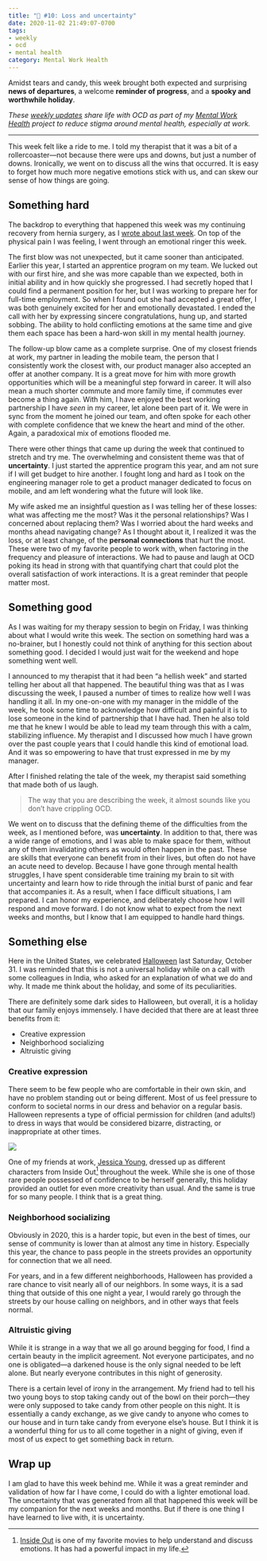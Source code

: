 ```yaml
---
title: "🧠 #10: Loss and uncertainty"
date: 2020-11-02 21:49:07-0700
tags:
- weekly
- ocd
- mental health
category: Mental Work Health
---
```


Amidst tears and candy, this week brought both expected and surprising **news of departures**, a welcome **reminder of progress**, and a **spooky and worthwhile holiday**.

_These [weekly updates](https://bennorris.com/tags/weekly-update/) share life with OCD as part of my [Mental Work Health](https://bennorris.com/mental-work-health) project to reduce stigma around mental health, especially at work._

***

This week felt like a ride to me. I told my therapist that it was a bit of a rollercoaster—not because there were ups and downs, but just a number of downs. Ironically, we went on to discuss all the wins that occurred. It is easy to forget how much more negative emotions stick with us, and can skew our sense of how things are going.


## Something hard

The backdrop to everything that happened this week was my continuing recovery from hernia surgery, as I [wrote about last week](https://bennorris.com/2020/10/27/surgery-and-healing/). On top of the physical pain I was feeling, I went through an emotional ringer this week.

The first blow was not unexpected, but it came sooner than anticipated. Earlier this year, I started an apprentice program on my team. We lucked out with our first hire, and she was more capable than we expected, both in initial ability and in how quickly she progressed. I had secretly hoped that I could find a permanent position for her, but I was working to prepare her for full-time employment. So when I found out she had accepted a great offer, I was both genuinely excited for her and emotionally devastated. I ended the call with her by expressing sincere congratulations, hung up, and started sobbing. The ability to hold conflicting emotions at the same time and give them each space has been a hard-won skill in my mental health journey.

The follow-up blow came as a complete surprise. One of my closest friends at work, my partner in leading the mobile team, the person that I consistently work the closest with, our product manager also accepted an offer at another company. It is a great move for him with more growth opportunities which will be a meaningful step forward in career. It will also mean a much shorter commute and more family time, if commutes ever become a thing again. With him, I have enjoyed the best working partnership I have *seen* in my career, let alone been part of it. We were in sync from the moment he joined our team, and often spoke for each other with complete confidence that we knew the heart and mind of the other. Again, a paradoxical mix of emotions flooded me.

There were other things that came up during the week that continued to stretch and try me. The overwhelming and consistent theme was that of **uncertainty**. I just started the apprentice program this year, and am not sure if I will get budget to hire another. I fought long and hard as I took on the engineering manager role to get a product manager dedicated to focus on mobile, and am left wondering what the future will look like.

My wife asked me an insightful question as I was telling her of these losses: what was affecting me the most? Was it the personal relationships? Was I concerned about replacing them? Was I worried about the hard weeks and months ahead navigating change? As I thought about it, I realized it was the loss, or at least change, of the **personal connections** that hurt the most. These were two of my favorite people to work with, when factoring in the frequency and pleasure of interactions. We had to pause and laugh at OCD poking its head in strong with that quantifying chart that could plot the overall satisfaction of work interactions. It is a great reminder that people matter most.


## Something good

As I was waiting for my therapy session to begin on Friday, I was thinking about what I would write this week. The section on something hard was a no-brainer, but I honestly could not think of anything for this section about something good. I decided I would just wait for the weekend and hope something went well.

I announced to my therapist that it had been “a hellish week” and started telling her about all that happened. The beautiful thing was that as I was discussing the week, I paused a number of times to realize how well I was handling it all. In my one-on-one with my manager in the middle of the week, he took some time to acknowledge how difficult and painful it is to lose someone in the kind of partnership that I have had. Then he also told me that he knew I would be able to lead my team through this with a calm, stabilizing influence. My therapist and I discussed how much I have grown over the past couple years that I could handle this kind of emotional load. And it was so empowering to have that trust expressed in me by my manager.

After I finished relating the tale of the week, my therapist said something that made both of us laugh.

> The way that you are describing the week, it almost sounds like you don’t have crippling OCD.

We went on to discuss that the defining theme of the difficulties from the week, as I mentioned before, was **uncertainty**. In addition to that, there was a wide range of emotions, and I was able to make space for them, without any of them invalidating others as would often happen in the past. These are skills that everyone can benefit from in their lives, but often do not have an acute need to develop. Because I have gone through mental health struggles, I have spent considerable time training my brain to sit with uncertainty and learn how to ride through the initial burst of panic and fear that accompanies it. As a result, when I face difficult situations, I am prepared. I can honor my experience, and deliberately choose how I will respond and move forward. I do not know what to expect from the next weeks and months, but I know that I am equipped to handle hard things.


## Something else

Here in the United States, we celebrated [Halloween](https://en.wikipedia.org/wiki/Halloween) last Saturday, October 31. I was reminded that this is not a universal holiday while on a call with some colleagues in India, who asked for an explanation of what we do and why. It made me think about the holiday, and some of its peculiarities.

There are definitely some dark sides to Halloween, but overall, it is a holiday that our family enjoys immensely. I have decided that there are at least three benefits from it:

- Creative expression
- Neighborhood socializing
- Altruistic giving

### Creative expression

There seem to be few people who are comfortable in their own skin, and have no problem standing out or being different. Most of us feel pressure to conform to societal norms in our dress and behavior on a regular basis. Halloween represents a type of official permission for children (and adults!) to dress in ways that would be considered bizarre, distracting, or inappropriate at other times.

<img src="https://media.bennorris.com/images/mentalworkhealth/uploads/2020/f978ddf787.png"/>

One of my friends at work, [Jessica Young](https://www.jdyoungsolutions.com), dressed up as different characters from Inside Out[^1] throughout the week. While she is one of those rare people possessed of confidence to be herself generally, this holiday provided an outlet for even more creativity than usual. And the same is true for so many people. I think that is a great thing.


### Neighborhood socializing

Obviously in 2020, this is a harder topic, but even in the best of times, our sense of community is lower than at almost any time in history. Especially this year, the chance to pass people in the streets provides an opportunity for connection that we all need.

For years, and in a few different neighborhoods, Halloween has provided a rare chance to visit nearly all of our neighbors. In some ways, it is a sad thing that outside of this one night a year, I would rarely go through the streets by our house calling on neighbors, and in other ways that feels normal.


### Altruistic giving

While it is strange in a way that we all go around begging for food, I find a certain beauty in the implicit agreement. Not everyone participates, and no one is obligated—a darkened house is the only signal needed to be left alone. But nearly everyone contributes in this night of generosity.

There is a certain level of irony in the arrangement. My friend had to tell his two young boys to stop taking candy out of the bowl on their porch—they were only supposed to take candy from other people on this night. It is essentially a candy exchange, as we give candy to anyone who comes to our house and in turn take candy from everyone else’s house. But I think it is a wonderful thing for us to all come together in a night of giving, even if most of us expect to get something back in return.


## Wrap up

I am glad to have this week behind me. While it was a great reminder and validation of how far I have come, I could do with a lighter emotional load. The uncertainty that was generated from all that happened this week will be my companion for the next weeks and months. But if there is one thing I have learned to live with, it is uncertainty.



[^1]: [Inside Out](https://en.wikipedia.org/wiki/Inside_Out_(2015_film)) is one of my favorite movies to help understand and discuss emotions. It has had a powerful impact in my life.